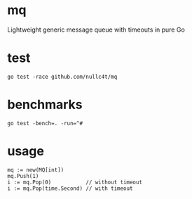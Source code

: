 # mq
Lightweight generic message queue with timeouts in pure Go
# test
```
go test -race github.com/nullc4t/mq
```
# benchmarks
```
go test -bench=. -run=^# 
```
# usage
```
mq := new(MQ[int])
mq.Push(1)
i := mq.Pop(0)           // without timeout
i := mq.Pop(time.Second) // with timeout
```